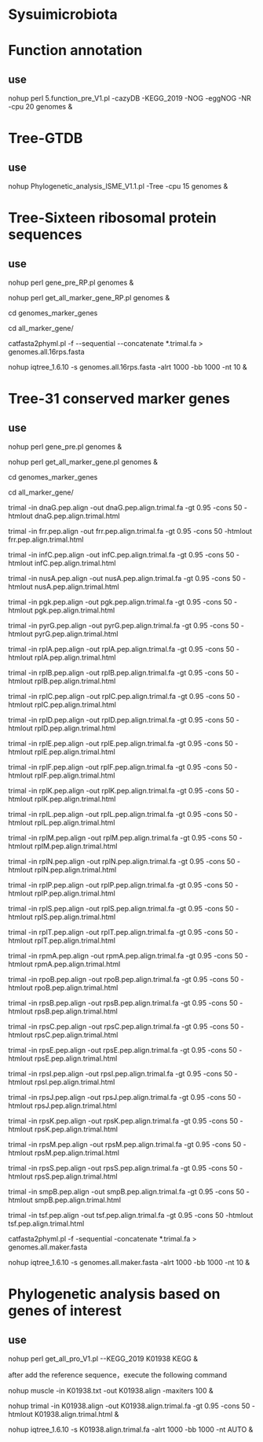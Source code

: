 # Sysuimicrobiota
# Function annotation
## use
nohup perl 5.function_pre_V1.pl -cazyDB -KEGG_2019 -NOG -eggNOG -NR -cpu 20 genomes &

# Tree-GTDB
## use
nohup Phylogenetic_analysis_ISME_V1.1.pl  -Tree -cpu 15 genomes &

# Tree-Sixteen ribosomal protein sequences
## use
nohup perl gene_pre_RP.pl genomes &

nohup perl get_all_marker_gene_RP.pl genomes &

cd genomes_marker_genes

cd all_marker_gene/

catfasta2phyml.pl -f --sequential --concatenate *.trimal.fa > genomes.all.16rps.fasta

nohup iqtree_1.6.10 -s genomes.all.16rps.fasta -alrt 1000 -bb 1000 -nt 10 &

# Tree-31 conserved marker genes
## use
nohup perl gene_pre.pl genomes & 

nohup perl get_all_marker_gene.pl genomes &

cd genomes_marker_genes

cd all_marker_gene/

trimal -in dnaG.pep.align -out dnaG.pep.align.trimal.fa -gt 0.95 -cons 50 -htmlout dnaG.pep.align.trimal.html

trimal -in frr.pep.align -out frr.pep.align.trimal.fa -gt 0.95 -cons 50 -htmlout frr.pep.align.trimal.html

trimal -in infC.pep.align -out infC.pep.align.trimal.fa -gt 0.95 -cons 50 -htmlout infC.pep.align.trimal.html

trimal -in nusA.pep.align -out nusA.pep.align.trimal.fa -gt 0.95 -cons 50 -htmlout nusA.pep.align.trimal.html

trimal -in pgk.pep.align -out pgk.pep.align.trimal.fa -gt 0.95 -cons 50 -htmlout pgk.pep.align.trimal.html

trimal -in pyrG.pep.align -out pyrG.pep.align.trimal.fa -gt 0.95 -cons 50 -htmlout pyrG.pep.align.trimal.html

trimal -in rplA.pep.align -out rplA.pep.align.trimal.fa -gt 0.95 -cons 50 -htmlout rplA.pep.align.trimal.html

trimal -in rplB.pep.align -out rplB.pep.align.trimal.fa -gt 0.95 -cons 50 -htmlout rplB.pep.align.trimal.html

trimal -in rplC.pep.align -out rplC.pep.align.trimal.fa -gt 0.95 -cons 50 -htmlout rplC.pep.align.trimal.html

trimal -in rplD.pep.align -out rplD.pep.align.trimal.fa -gt 0.95 -cons 50 -htmlout rplD.pep.align.trimal.html

trimal -in rplE.pep.align -out rplE.pep.align.trimal.fa -gt 0.95 -cons 50 -htmlout rplE.pep.align.trimal.html

trimal -in rplF.pep.align -out rplF.pep.align.trimal.fa -gt 0.95 -cons 50 -htmlout rplF.pep.align.trimal.html

trimal -in rplK.pep.align -out rplK.pep.align.trimal.fa -gt 0.95 -cons 50 -htmlout rplK.pep.align.trimal.html

trimal -in rplL.pep.align -out rplL.pep.align.trimal.fa -gt 0.95 -cons 50 -htmlout rplL.pep.align.trimal.html

trimal -in rplM.pep.align -out rplM.pep.align.trimal.fa -gt 0.95 -cons 50 -htmlout rplM.pep.align.trimal.html

trimal -in rplN.pep.align -out rplN.pep.align.trimal.fa -gt 0.95 -cons 50 -htmlout rplN.pep.align.trimal.html

trimal -in rplP.pep.align -out rplP.pep.align.trimal.fa -gt 0.95 -cons 50 -htmlout rplP.pep.align.trimal.html

trimal -in rplS.pep.align -out rplS.pep.align.trimal.fa -gt 0.95 -cons 50 -htmlout rplS.pep.align.trimal.html

trimal -in rplT.pep.align -out rplT.pep.align.trimal.fa -gt 0.95 -cons 50 -htmlout rplT.pep.align.trimal.html

trimal -in rpmA.pep.align -out rpmA.pep.align.trimal.fa -gt 0.95 -cons 50 -htmlout rpmA.pep.align.trimal.html

trimal -in rpoB.pep.align -out rpoB.pep.align.trimal.fa -gt 0.95 -cons 50 -htmlout rpoB.pep.align.trimal.html

trimal -in rpsB.pep.align -out rpsB.pep.align.trimal.fa -gt 0.95 -cons 50 -htmlout rpsB.pep.align.trimal.html

trimal -in rpsC.pep.align -out rpsC.pep.align.trimal.fa -gt 0.95 -cons 50 -htmlout rpsC.pep.align.trimal.html

trimal -in rpsE.pep.align -out rpsE.pep.align.trimal.fa -gt 0.95 -cons 50 -htmlout rpsE.pep.align.trimal.html

trimal -in rpsI.pep.align -out rpsI.pep.align.trimal.fa -gt 0.95 -cons 50 -htmlout rpsI.pep.align.trimal.html

trimal -in rpsJ.pep.align -out rpsJ.pep.align.trimal.fa -gt 0.95 -cons 50 -htmlout rpsJ.pep.align.trimal.html

trimal -in rpsK.pep.align -out rpsK.pep.align.trimal.fa -gt 0.95 -cons 50 -htmlout rpsK.pep.align.trimal.html

trimal -in rpsM.pep.align -out rpsM.pep.align.trimal.fa -gt 0.95 -cons 50 -htmlout rpsM.pep.align.trimal.html

trimal -in rpsS.pep.align -out rpsS.pep.align.trimal.fa -gt 0.95 -cons 50 -htmlout rpsS.pep.align.trimal.html

trimal -in smpB.pep.align -out smpB.pep.align.trimal.fa -gt 0.95 -cons 50 -htmlout smpB.pep.align.trimal.html

trimal -in tsf.pep.align -out tsf.pep.align.trimal.fa -gt 0.95 -cons 50 -htmlout tsf.pep.align.trimal.html

catfasta2phyml.pl -f -sequential -concatenate *.trimal.fa > genomes.all.maker.fasta

nohup iqtree_1.6.10 -s genomes.all.maker.fasta -alrt 1000 -bb 1000 -nt 10 &

# Phylogenetic analysis based on genes of interest
## use
nohup perl get_all_pro_V1.pl --KEGG_2019 K01938 KEGG &

after add the reference sequence，execute the following command

nohup muscle -in K01938.txt -out K01938.align -maxiters 100  &

nohup trimal -in K01938.align -out K01938.align.trimal.fa -gt 0.95 -cons 50 -htmlout K01938.align.trimal.html  &

nohup iqtree_1.6.10 -s K01938.align.trimal.fa -alrt 1000 -bb 1000 -nt AUTO &

